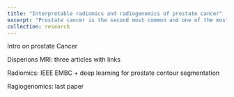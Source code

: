 ```yaml
---
title: "Interpretable radiomics and radiogenomics of prostate cancer"
excerpt: "Prostate cancer is the second most common and one of the most lethal forms of cancer in western men. Timely and accurate diagnosis is crucial. Multiparametric MRI is currently the recommended imaging modality for prostate cancer. However, it is not sufficiently accurate to replace systematic biopsies. In this line of research, we combine model-driven approaches for feature extraction with data-driven appraoches for optimal classification, with the goal of improving prostate cancer diagnostics. <br/><img src='/images/mri_cover.jpg' width='450px' align='right'>"
collection: research
---
```


Intro on prostate Cancer

Disperions MRI: three articles with links

Radiomics: IEEE EMBC + deep learning for prostate contour segmentation

Ragiogenomics: last paper


<!-- ![description image](/images/name_image.ext "Optional title"){: .align-right width="300px"} -->
